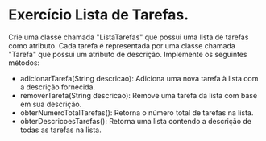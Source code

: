 # Exercício Lista de Tarefas.

Crie uma classe chamada "ListaTarefas" que possui uma lista de tarefas como atributo. Cada tarefa é representada por uma classe chamada "Tarefa" que possui um atributo de descrição. Implemente os seguintes métodos:

* adicionarTarefa(String descricao): Adiciona uma nova tarefa à lista com a descrição fornecida.
* removerTarefa(String descricao): Remove uma tarefa da lista com base em sua descrição.
* obterNumeroTotalTarefas(): Retorna o número total de tarefas na lista.
* obterDescricoesTarefas(): Retorna uma lista contendo a descrição de todas as tarefas na lista.
